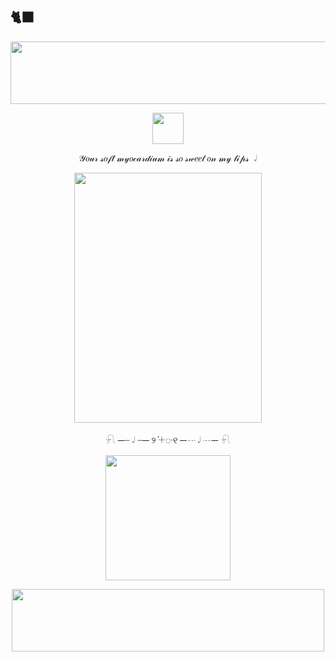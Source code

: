 ## 🐈‍⬛
<p align="center">
      <img width="600" height="100" src="https://psv4.userapi.com/s/v1/d/xLn86j8vJQbsY34nIR6oa8kyAUKTGxnjg__cyNH8g_EsyOf4CFqS9hKO5Yity9drYBRxkJZgHGxLp3i280T50Pao_3x9aPVuycfmQYiB8ghPsIOZFDUFzg/IMG_20250422_135357.png">
</p>



<p align="center">
      <img width="50" height="50" src="https://psv4.userapi.com/s/v1/d/SGvh5ePa2gg58qd3hjmi8gdoqN3QbaHlBsTP4quPXFuwNBa4lwXSh-VjXOx_1uZsldbJmamgns9E82cBXJSU2JLg4WBg6NWdDmybIlD9fVAFrBdM2N-uOw/removed.png">
</p>
<p align="center">
𝒴𝑜𝓊𝓇 𝓈𝑜𝒻𝓉 𝓂𝓎𝑜𝒸𝒶𝓇𝒹𝒾𝓊𝓂 𝒾𝓈 𝓈𝑜 𝓈𝓌𝑒𝑒𝓉 𝑜𝓃 𝓂𝓎 𝓁𝒾𝓅𝓈  𝆹𝅥 
 </p>   


 
<p align="center">
      <img width="300" height="400" src="https://psv4.userapi.com/s/v1/d/N60HYC4bqGntd6GN0XnTt0_Nse4m7tNEa3J4UrFkibhfUMyLOZ-xEtDQL6zsTxiolON1ZCU9ULijFc_9p7SBCSvm8ETO6Lk-3WqmfLQ15e1t8gpb5V2ACw/Bez_nazvania22_20250421205336.png">
</p>


<p align="center">
𓍯 ─┈ 𝆹𝅥 ┈─  ୨   ֗𓇬᮫   ୧  ─┈ 𝆹𝅥 ┈─ 𓍯
</p>

<p align="center">
      <img width="200" height="200" src="https://psv4.userapi.com/s/v1/d/dofOiHMiIAFVl-Fu3q1rO4CaoUPf3BUF1FFbEIS_e7iEqlzr92bQulsa6o0dwAqUwM-0LlmkWQ8CLKFNc-Jf-eyH1lHIqHJK59yn9tqt90JkgS3mYn6_xQ/Bez_nazvania24_20250421213809.png">
</p>
<p align="center">
      <img width="500" height="100" src="https://psv4.userapi.com/s/v1/d/9DaHCVXgWgi1e4vPMrImNf_NgPGSV7VnDDnXySN23mUyK68GoXJJjanRj2cWf8jWHVf9_yPAcz949Fe2vCbDl8Uq7QePdVGJQqm9OMkCMRoklIgK2VYzIA/IMG_20250422_140216.png">
</p>




